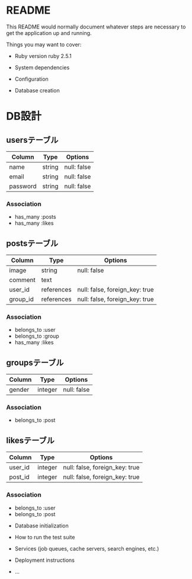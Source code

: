 # README

This README would normally document whatever steps are necessary to get the
application up and running.

Things you may want to cover:

* Ruby version
  ruby 2.5.1
* System dependencies

* Configuration

* Database creation
# DB設計
## usersテーブル
|Column|Type|Options|
|------|----|-------|
|name|string|null: false|
|email|string|null: false|
|password|string|null: false|
### Association
- has_many :posts
- has_many :likes

## postsテーブル
|Column|Type|Options|
|------|----|-------|
|image|string|null: false|
|comment|text|
|user_id|references|null: false, foreign_key: true|
|group_id|references|null: false, foreign_key: true|
### Association
- belongs_to :user
- belongs_to :group
- has_many :likes

## groupsテーブル
|Column|Type|Options|
|------|----|-------|
|gender|integer|null: false|
### Association
- belongs_to :post

## likesテーブル
|Column|Type|Options|
|------|----|-------|
|user_id|integer|null: false, foreign_key: true|
|post_id|integer|null: false, foreign_key: true|
### Association
- belongs_to :user
- belongs_to :post

* Database initialization

* How to run the test suite

* Services (job queues, cache servers, search engines, etc.)

* Deployment instructions

* ...

